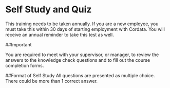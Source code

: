 # Self Study and Quiz

This training needs to be taken annually. If you are a new employee, you must take this within 30 days of starting employment with Cordata. You will receive an annual reminder to take this test as well.


##Important

You are required to meet with your supervisor, or manager, to review the answers to the knowledge check questions and to fill out the course completion forms.


##Format of Self Study
All questions are presented as multiple choice. There could be more than 1 correct answer.
